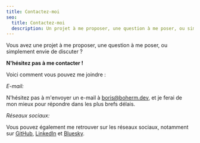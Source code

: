 ```yaml
---
title: Contactez-moi
seo:
  title: Contactez-moi
  description: Un projet à me proposer, une question à me poser, ou simplement envie de discuter ? N'hésitez pas à me contacter !
---
```


Vous avez une projet à me proposer, une question à me poser, ou simplement envie de discuter ?

**N'hésitez pas à me contacter !**

Voici comment vous pouvez me joindre :

_E-mail:_

N'hésitez pas à m'envoyer un e-mail à [boris@boherm.dev](mailto:boris@boherm.dev), et je ferai de mon mieux pour répondre dans les plus brefs délais.

_Réseaux sociaux:_

Vous pouvez également me retrouver sur les réseaux sociaux, notamment sur [GitHub](https://github.com/boherm), [LinkedIn](https://www.linkedin.com/in/boris-hermans/) et [Bluesky](https://bsky.app/profile/boherm.bsky.social).
